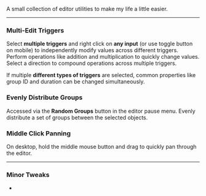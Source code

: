 A small collection of editor utilities to make my life a little easier.

---

### <c-8BC81A>Multi-Edit Triggers</c>

Select <c-D8E8A7>**multiple triggers**</c> and right click on <c-DDE7A3>**any input**</c> (or use toggle button on mobile) to independently modify values across different triggers. Perform operations like addition and multiplication to quickly change values. Select a direction to compound operations across multiple triggers.

If multiple <c-E2E69F>**different types of triggers**</c> are selected, common properties like group ID and duration can be changed simultaneously.

### <c-C0BB00>Evenly Distribute Groups</c>

Accessed via the <c-EFE19C>**Random Groups**</c> button in the editor pause menu. Evenly distribute a set of groups between the selected objects.

### <c-ECAA00>Middle Click Panning</c>

On desktop, hold the middle mouse button and drag to quickly pan through the editor.

---

### <c-FF9628>Minor Tweaks</c>

- 
